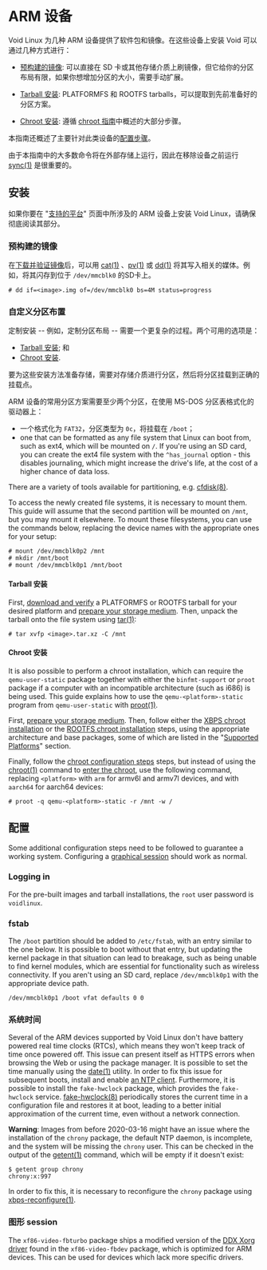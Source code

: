 # ARM 设备

Void Linux 为几种 ARM 设备提供了软件包和镜像。在这些设备上安装 Void 可以通过几种方式进行：

- [预构建的镜像](预构建的镜像): 可以直接在 SD 卡或其他存储介质上刷镜像，但它给你的分区布局有限，如果你想增加分区的大小，需要手动扩展。
   
- [Tarball 安装](#tarball-安装): PLATFORMFS 和 ROOTFS tarballs，可以提取到先前准备好的分区方案。
- [Chroot 安装](#chroot-安装): 遵循 [chroot 指南](https://docs.voidlinux.org/installation/guides/chroot.html)中概述的大部分步骤。

本指南还概述了主要针对此类设备的[配置步骤](#配置)。

由于本指南中的大多数命令将在外部存储上运行，因此在移除设备之前运行 [sync(1)](https://man.voidlinux.org/sync.1) 是很重要的。

## 安装

如果你要在 "[支持的平台](./platforms.md)" 页面中所涉及的 ARM 设备上安装 Void Linux，请确保彻底阅读其部分。

### 预构建的镜像

在[下载并验证镜像](../../index.md)后，可以用 [cat(1)](https://man.voidlinux.org/cat.1) 、[pv(1)](https://man.voidlinux.org/pv.1) 或 [dd(1)](https://man.voidlinux.org/dd.1) 将其写入相关的媒体。例如，将其闪存到位于 `/dev/mmcblk0` 的SD卡上。

```
# dd if=<image>.img of=/dev/mmcblk0 bs=4M status=progress
```

### 自定义分区布置

定制安装 -- 例如，定制分区布局 -- 需要一个更复杂的过程。两个可用的选项是：

- [Tarball 安装](#tarball-安装); 和
- [Chroot 安装](#chroot-安装).

要为这些安装方法准备存储，需要对存储介质进行分区，然后将分区挂载到正确的挂载点。

ARM 设备的常用分区方案需要至少两个分区，在使用 MS-DOS 分区表格式化的驱动器上：

- 一个格式化为 `FAT32`，分区类型为 `0c`，将挂载在 `/boot`；
- one that can be formatted as any file system that Linux can boot from, such as
   ext4, which will be mounted on `/`. If you're using an SD card, you can
   create the ext4 file system with the `^has_journal` option - this disables
   journaling, which might increase the drive's life, at the cost of a higher
   chance of data loss.

There are a variety of tools available for partitioning, e.g.
[cfdisk(8)](https://man.voidlinux.org/cfdisk.8).

To access the newly created file systems, it is necessary to mount them. This
guide will assume that the second partition will be mounted on `/mnt`, but you
may mount it elsewhere. To mount these filesystems, you can use the commands
below, replacing the device names with the appropriate ones for your setup:

```
# mount /dev/mmcblk0p2 /mnt
# mkdir /mnt/boot
# mount /dev/mmcblk0p1 /mnt/boot
```

#### Tarball 安装

First, [download and verify](../../index.md#downloading-installation-media) a
PLATFORMFS or ROOTFS tarball for your desired platform and [prepare your storage
medium](#custom-partition-layout). Then, unpack the tarball onto the file system
using [tar(1)](https://man.voidlinux.org/tar.1):

```
# tar xvfp <image>.tar.xz -C /mnt
```

#### Chroot 安装

It is also possible to perform a chroot installation, which can require the
`qemu-user-static` package together with either the `binfmt-support` or `proot`
package if a computer with an incompatible architecture (such as i686) is being
used. This guide explains how to use the `qemu-<platform>-static` program from
`qemu-user-static` with [proot(1)](https://man.voidlinux.org/proot.1).

First, [prepare your storage medium](#custom-partition-layout). Then, follow
either the [XBPS chroot installation](../chroot.md#the-xbps-method) or the
[ROOTFS chroot installation](../chroot.md#the-rootfs-method) steps, using the
appropriate architecture and base packages, some of which are listed in the
"[Supported Platforms](./platforms.md)" section.

Finally, follow the [chroot configuration steps](../chroot.md#configuration)
steps, but instead of using the [chroot(1)](https://man.voidlinux.org/chroot.1)
command to [enter the chroot](../chroot.md#entering-the-chroot), use the
following command, replacing `<platform>` with `arm` for armv6l and armv7l
devices, and with `aarch64` for aarch64 devices:

```
# proot -q qemu-<platform>-static -r /mnt -w /
```

## 配置

Some additional configuration steps need to be followed to guarantee a working
system. Configuring a [graphical
session](../../../config/graphical-session/index.md) should work as normal.

### Logging in

For the pre-built images and tarball installations, the `root` user password is
`voidlinux`.

### fstab

The `/boot` partition should be added to `/etc/fstab`, with an entry similar to
the one below. It is possible to boot without that entry, but updating the
kernel package in that situation can lead to breakage, such as being unable to
find kernel modules, which are essential for functionality such as wireless
connectivity. If you aren't using an SD card, replace `/dev/mmcblk0p1` with the
appropriate device path.

```
/dev/mmcblk0p1 /boot vfat defaults 0 0
```

### 系统时间

Several of the ARM devices supported by Void Linux don't have battery powered
real time clocks (RTCs), which means they won't keep track of time once powered
off. This issue can present itself as HTTPS errors when browsing the Web or
using the package manager. It is possible to set the time manually using the
[date(1)](https://man.voidlinux.org/date.1) utility. In order to fix this issue
for subsequent boots, install and enable [an NTP
client](../../../config/date-time.md#ntp). Furthermore, it is possible to
install the `fake-hwclock` package, which provides the `fake-hwclock` service.
[fake-hwclock(8)](https://man.voidlinux.org/fake-hwclock.8) periodically stores
the current time in a configuration file and restores it at boot, leading to a
better initial approximation of the current time, even without a network
connection.

**Warning**: Images from before 2020-03-16 might have an issue where the
installation of the `chrony` package, the default NTP daemon, is incomplete, and
the system will be missing the `chrony` user. This can be checked in the output
of the [getent(1)](https://man.voidlinux.org/getent.1) command, which will be
empty if it doesn't exist:

```
$ getent group chrony
chrony:x:997
```

In order to fix this, it is necessary to reconfigure the `chrony` package using
[xbps-reconfigure(1)](https://man.voidlinux.org/xbps-reconfigure).

### 图形 session

The `xf86-video-fbturbo` package ships a modified version of the [DDX Xorg
driver](../../../config/graphical-session/xorg.md#ddx) found in the
`xf86-video-fbdev` package, which is optimized for ARM devices. This can be used
for devices which lack more specific drivers.
